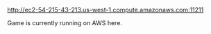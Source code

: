 http://ec2-54-215-43-213.us-west-1.compute.amazonaws.com:11211

Game is currently running on AWS here.
